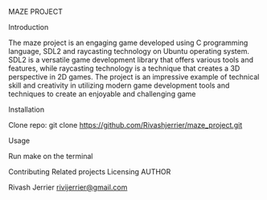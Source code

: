 MAZE PROJECT

Introduction

The maze project is an engaging game developed using C programming language, SDL2 and raycasting technology on Ubuntu operating system. SDL2 is a versatile game development library that offers various tools and features, while raycasting technology is a technique that creates a 3D perspective in 2D games. The project is an impressive example of technical skill and creativity in utilizing modern game development tools and techniques to create an enjoyable and challenging game

Installation

Clone repo: git clone https://github.com/Rivashjerrier/maze_project.git

Usage

Run make on the terminal

Contributing
Related projects
Licensing
AUTHOR

Rivash Jerrier <rivijerrier@gmail.com>
